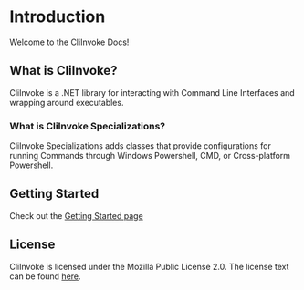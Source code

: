 # Introduction

Welcome to the CliInvoke Docs!

## What is CliInvoke?
CliInvoke is a .NET library for interacting with Command Line Interfaces and wrapping around executables. 

### What is CliInvoke Specializations?
CliInvoke Specializations adds classes that provide configurations for running Commands through Windows Powershell, CMD, or Cross-platform Powershell.

## Getting Started
Check out the [Getting Started page](/getting-started)

## License
CliInvoke is licensed under the Mozilla Public License 2.0. The license text can be found [here](https://github.com/alastairlundy/CliInvoke/blob/main/LICENSE.txt).